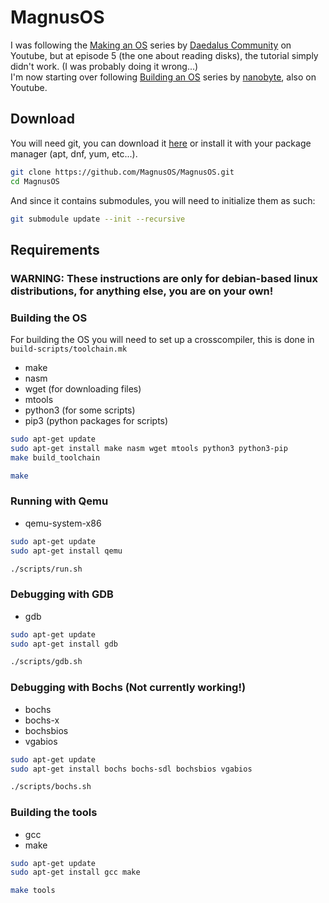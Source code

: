 # MagnusOS
I was following the [Making an OS](https://www.youtube.com/watch?v=MwPjvJ9ulSc&list=PLm3B56ql_akNcvH8vvJRYOc7TbYhRs19M) series by [Daedalus Community](https://www.youtube.com/@DaedalusCommunity) on Youtube, but at episode 5 (the one about reading disks), the tutorial simply didn't work. (I was probably doing it wrong...)<br>
I'm now starting over following [Building an OS](https://www.youtube.com/watch?v=9t-SPC7Tczc&list=PLFjM7v6KGMpiH2G-kT781ByCNC_0pKpPN) series by [nanobyte](https://www.youtube.com/@nanobyte-dev), also on Youtube.

## Download
You will need git, you can download it [here](https://git-scm.com/) or install it with your package manager (apt, dnf, yum, etc...).
```sh
git clone https://github.com/MagnusOS/MagnusOS.git
cd MagnusOS
```
And since it contains submodules, you will need to initialize them as such:
```sh
git submodule update --init --recursive
```

## Requirements
### WARNING: These instructions are only for debian-based linux distributions, for anything else, you are on your own!
### Building the OS
For building the OS you will need to set up a crosscompiler, this is done in `build-scripts/toolchain.mk`
  - make
  - nasm
  - wget (for downloading files)
  - mtools
  - python3 (for some scripts)
  - pip3 (python packages for scripts)
```sh
sudo apt-get update
sudo apt-get install make nasm wget mtools python3 python3-pip
make build_toolchain
```
```sh
make
```
### Running with Qemu
  - qemu-system-x86
```sh
sudo apt-get update
sudo apt-get install qemu
```
```sh
./scripts/run.sh
```
### Debugging with GDB
  - gdb
```sh
sudo apt-get update
sudo apt-get install gdb
```
```sh
./scripts/gdb.sh
```
### Debugging with Bochs (Not currently working!)
  - bochs
  - bochs-x
  - bochsbios
  - vgabios
```sh
sudo apt-get update
sudo apt-get install bochs bochs-sdl bochsbios vgabios
```
```sh
./scripts/bochs.sh
```
### Building the tools
  - gcc
  - make
```sh
sudo apt-get update
sudo apt-get install gcc make
```
```sh
make tools
```
